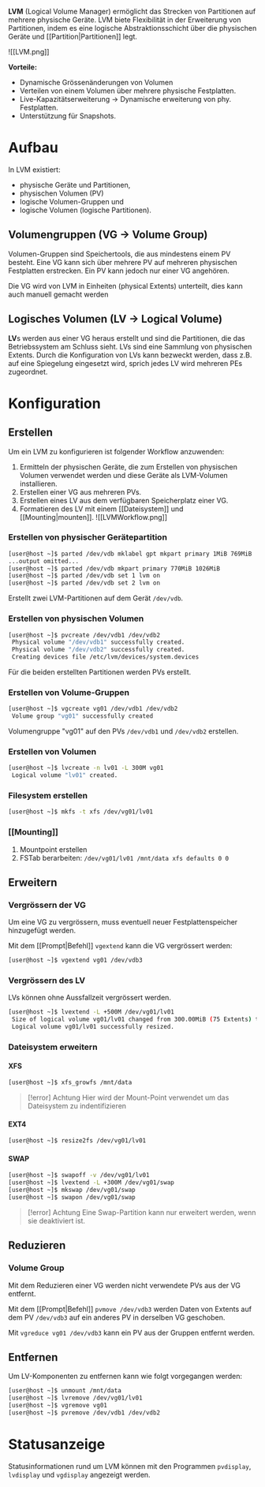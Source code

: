 **LVM** (Logical Volume Manager) ermöglicht das Strecken von Partitionen auf mehrere physische Geräte.
LVM biete Flexibilität in der Erweiterung von Partitionen, indem es eine logische Abstraktionsschicht über die physischen Geräte und [[Partition|Partitionen]] legt.

![[LVM.png]]

**Vorteile:**
- Dynamische Grössenänderungen von Volumen
- Verteilen von einem Volumen über mehrere physische Festplatten.
- Live-Kapazitätserweiterung -> Dynamische erweiterung von phy. Festplatten.
- Unterstützung für Snapshots.
# Aufbau
In LVM existiert:
- physische Geräte und Partitionen,
- physischen Volumen (PV)
- logische Volumen-Gruppen und
- logische Volumen (logische Partitionen).

## Volumengruppen (VG -> Volume Group)
Volumen-Gruppen sind Speichertools, die aus mindestens einem PV besteht.
Eine VG kann sich über mehrere PV auf mehreren physischen Festplatten erstrecken.
Ein PV kann jedoch nur einer VG angehören.

Die VG wird von LVM in Einheiten (physical Extents) unterteilt, dies kann auch manuell gemacht werden

## Logisches Volumen (LV -> Logical Volume)
**LV**s werden aus einer VG heraus erstellt und sind die Partitionen, die das Betriebssystem am Schluss sieht.
LVs sind eine Sammlung von physischen Extents. Durch die Konfiguration von LVs kann bezweckt werden, dass z.B. auf eine Spiegelung eingesetzt wird, sprich jedes LV wird mehreren PEs zugeordnet.


# Konfiguration
## Erstellen
Um ein LVM zu konfigurieren ist folgender Workflow anzuwenden:
1. Ermitteln der physischen Geräte, die zum Erstellen von physischen Volumen verwendet werden und diese Geräte als LVM-Volumen installieren.
2. Erstellen einer VG aus mehreren PVs.
3. Erstellen eines LV aus dem verfügbaren Speicherplatz einer VG.
4. Formatieren des LV mit einem [[Dateisystem]] und [[Mounting|mounten]].
![[LVMWorkflow.png]]

### Erstellen von physischer Gerätepartition
```bash
[user@host ~]$ parted /dev/vdb mklabel gpt mkpart primary 1MiB 769MiB
...output omitted...
[user@host ~]$ parted /dev/vdb mkpart primary 770MiB 1026MiB
[user@host ~]$ parted /dev/vdb set 1 lvm on
[user@host ~]$ parted /dev/vdb set 2 lvm on
```
Erstellt zwei LVM-Partitionen auf dem Gerät `/dev/vdb`.

### Erstellen von physischen Volumen
```bash
[user@host ~]$ pvcreate /dev/vdb1 /dev/vdb2
 Physical volume "/dev/vdb1" successfully created.
 Physical volume "/dev/vdb2" successfully created.
 Creating devices file /etc/lvm/devices/system.devices
```
Für die beiden erstellten Partitionen werden PVs erstellt.

### Erstellen von Volume-Gruppen
```bash
[user@host ~]$ vgcreate vg01 /dev/vdb1 /dev/vdb2
 Volume group "vg01" successfully created
```
Volumengruppe "vg01" auf den PVs `/dev/vdb1` und `/dev/vdb2` erstellen.

### Erstellen von Volumen
```bash
[user@host ~]$ lvcreate -n lv01 -L 300M vg01
 Logical volume "lv01" created.
```

### Filesystem erstellen
```bash
[user@host ~]$ mkfs -t xfs /dev/vg01/lv01
```
### [[Mounting]]
1. Mountpoint erstellen
2. FSTab berarbeiten: `/dev/vg01/lv01 /mnt/data xfs defaults 0 0`

## Erweitern
### Vergrössern der VG
Um eine VG zu vergrössern, muss eventuell neuer Festplattenspeicher hinzugefügt werden.

Mit dem [[Prompt|Befehl]] `vgextend` kann die VG vergrössert werden:
```bash
[user@host ~]$ vgextend vg01 /dev/vdb3
```

### Vergrössern des LV
LVs können ohne Aussfallzeit vergrössert werden.
```bash
[user@host ~]$ lvextend -L +500M /dev/vg01/lv01
 Size of logical volume vg01/lv01 changed from 300.00MiB (75 Extents) to 800.00MiB (200 Extents).
 Logical volume vg01/lv01 successfully resized.
```
### Dateisystem erweitern
#### XFS
```bash
[user@host ~]$ xfs_growfs /mnt/data
```
>[!error] Achtung
>Hier wird der Mount-Point verwendet um das Dateisystem zu indentifizieren


#### EXT4
```bash
[user@host ~]$ resize2fs /dev/vg01/lv01
```
#### SWAP
```bash
[user@host ~]$ swapoff -v /dev/vg01/lv01
[user@host ~]$ lvextend -L +300M /dev/vg01/swap
[user@host ~]$ mkswap /dev/vg01/swap
[user@host ~]$ swapon /dev/vg01/swap
```
>[!error] Achtung
>Eine Swap-Partition kann nur erweitert werden, wenn sie deaktiviert ist.


## Reduzieren
### Volume Group
Mit dem Reduzieren einer VG werden nicht verwendete PVs aus der VG entfernt.

Mit dem [[Prompt|Befehl]] `pvmove /dev/vdb3` werden Daten von Extents auf dem PV `/dev/vdb3` auf ein anderes PV in derselben VG geschoben.

Mit `vgreduce vg01 /dev/vdb3` kann ein PV aus der Gruppen entfernt werden.

## Entfernen
Um LV-Komponenten zu entfernen kann wie folgt vorgegangen werden:

```bash
[user@host ~]$ unmount /mnt/data
[user@host ~]$ lvremove /dev/vg01/lv01
[user@host ~]$ vgremove vg01
[user@host ~]$ pvremove /dev/vdb1 /dev/vdb2
```


# Statusanzeige
Statusinformationen rund um LVM können mit den Programmen `pvdisplay`, `lvdisplay` und `vgdisplay` angezeigt werden.
